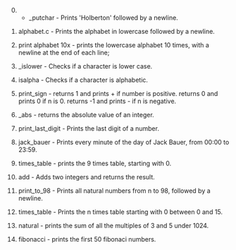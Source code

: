 0. - _putchar - Prints 'Holberton' followed by a newline.

1. alphabet.c - Prints the alphabet in lowercase followed by a newline.

2. print alphabet 10x - prints the lowercase alphabet 10 times, with a newline at the end of each line;

3. _islower - Checks if a character is lower case.

4. isalpha - Checks if a character is alphabetic.

5. print_sign - returns 1 and prints + if number is positive. returns 0 and prints 0 if n is 0. returns -1 and prints - if n is negative.

6. _abs - returns the absolute value of an integer.

7. print_last_digit - Prints the last digit of a number.

8. jack_bauer - Prints every minute of the day of Jack Bauer, from 00:00 to 23:59.

9. times_table - prints the 9 times table, starting with 0.

10. add - Adds two integers and returns the result.

11. print_to_98 - Prints all natural numbers from n to 98, followed by a newline.

12. times_table - Prints the n times table starting with 0 between 0 and 15.

13. natural - prints the sum of all the multiples of 3 and 5 under 1024.

14. fibonacci - prints the first 50 fibonaci numbers.
